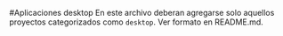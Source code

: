 #Aplicaciones desktop
En este archivo deberan agregarse solo aquellos proyectos categorizados como `desktop`. Ver formato en README.md.
